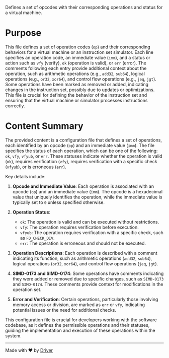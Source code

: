 <!--------------------------------------------------------------------------------->
<!-- IMPORTANT: This file is auto-generated by Driver (https://driver.ai). -------->
<!-- Manual edits may be overwritten on future commits. --------------------------->
<!--------------------------------------------------------------------------------->

Defines a set of opcodes with their corresponding operations and status for a virtual machine.

# Purpose
This file defines a set of operation codes (`op`) and their corresponding behaviors for a virtual machine or an instruction set simulator. Each line specifies an operation code, an immediate value (`imm`), and a status or action such as `vfy` (verify), `ok` (operation is valid), or `err` (error). The comments following each entry provide additional context about the operation, such as arithmetic operations (e.g., `add32`, `sub64`), logical operations (e.g., `or32`, `xor64`), and control flow operations (e.g., `jeq`, `jgt`). Some operations have been marked as removed or added, indicating changes in the instruction set, possibly due to updates or optimizations. This file is crucial for defining the behavior of the instruction set and ensuring that the virtual machine or simulator processes instructions correctly.
# Content Summary
The provided content is a configuration file that defines a set of operations, each identified by an opcode (`op`) and an immediate value (`imm`). The file specifies the status of each operation, which can be one of the following: `ok`, `vfy`, `vfyub`, or `err`. These statuses indicate whether the operation is valid (`ok`), requires verification (`vfy`), requires verification with a specific check (`vfyub`), or is erroneous (`err`).

Key details include:

1. **Opcode and Immediate Value**: Each operation is associated with an opcode (`op`) and an immediate value (`imm`). The opcode is a hexadecimal value that uniquely identifies the operation, while the immediate value is typically set to `0` unless specified otherwise.

2. **Operation Status**:
   - `ok`: The operation is valid and can be executed without restrictions.
   - `vfy`: The operation requires verification before execution.
   - `vfyub`: The operation requires verification with a specific check, such as `FD_CHECK_DIV`.
   - `err`: The operation is erroneous and should not be executed.

3. **Operation Descriptions**: Each operation is described with a comment indicating its function, such as arithmetic operations (`add32`, `sub64`), logical operations (`or32`, `xor64`), and control flow operations (`jeq`, `jgt`).

4. **SIMD-0173 and SIMD-0174**: Some operations have comments indicating they were added or removed due to specific changes, such as `SIMD-0173` and `SIMD-0174`. These comments provide context for modifications in the operation set.

5. **Error and Verification**: Certain operations, particularly those involving memory access or division, are marked as `err` or `vfy`, indicating potential issues or the need for additional checks.

This configuration file is crucial for developers working with the software codebase, as it defines the permissible operations and their statuses, guiding the implementation and execution of these operations within the system.

---
Made with ❤️ by [Driver](https://www.driver.ai/)